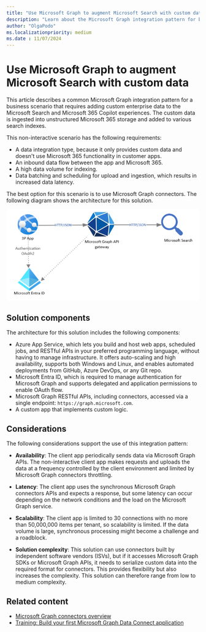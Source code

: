 ```yaml
---
title: "Use Microsoft Graph to augment Microsoft Search with custom data"
description: "Learn about the Microsoft Graph integration pattern for bringing custom data into search experiences."
author: "OlgaPodo"
ms.localizationpriority: medium
ms.date : 11/07/2024
---
```


# Use Microsoft Graph to augment Microsoft Search with custom data

This article describes a common Microsoft Graph integration pattern for a business scenario that requires adding custom enterprise data to the Microsoft Search and Microsoft 365 Copilot experiences. The custom data is ingested into unstructured Microsoft 365 storage and added to various search indexes.

This non-interactive scenario has the following requirements:

- A data integration type, because it only provides custom data and doesn't use Microsoft 365 functionality in customer apps.
- An inbound data flow between the app and Microsoft 365.
- A high data volume for indexing.
- Data batching and scheduling for upload and ingestion, which results in increased data latency.

The best option for this scenario is to use Microsoft Graph connectors. The following diagram shows the architecture for this solution.

![A diagram that shows a third-party app authenticating with Microsoft Entra ID, connecting to Microsoft Graph, and exporting content to semantic search.](.././images/connectors.png)

## Solution components

The architecture for this solution includes the following components:

- Azure App Service, which lets you build and host web apps, scheduled jobs, and RESTful APIs in your preferred programming language, without having to manage infrastructure. It offers auto-scaling and high availability, supports both Windows and Linux, and enables automated deployments from GitHub, Azure DevOps, or any Git repo.
- Microsoft Entra ID, which is required to manage authentication for Microsoft Graph and supports delegated and application permissions to enable OAuth flow.
- Microsoft Graph RESTful APIs, including connectors, accessed via a single endpoint: `https://graph.microsoft.com`.
- A custom app that implements custom logic.

## Considerations

The following considerations support the use of this integration pattern:

- **Availability**: The client app periodically sends data via Microsoft Graph APIs. The non-interactive client app makes requests and uploads the data at a frequency controlled by the client environment and limited by Microsoft Graph connectors throttling.

- **Latency**: The client app uses the synchronous Microsoft Graph connectors APIs and expects a response, but some latency can occur depending on the network conditions and the load on the Microsoft Graph service.

- **Scalability**: The client app is limited to 30 connections with no more than 50,000,000 items per tenant, so scalability is limited. If the data volume is large, synchronous processing might become a challenge and a roadblock.

- **Solution complexity**: This solution can use connectors built by independent software vendors (ISVs), but if it accesses Microsoft Graph SDKs or Microsoft Graph APIs, it needs to serialize custom data into the required format for connectors. This provides flexibility but also increases the complexity. This solution can therefore range from low to medium complexity.

## Related content

- [Microsoft Graph connectors overview](/graph/connecting-external-content-connectors-overview)
- [Training: Build your first Microsoft Graph Data Connect application](/graph/data-connect-quickstart)
